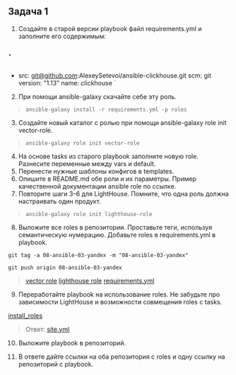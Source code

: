 ## Задача 1

1. Создайте в старой версии playbook файл requirements.yml и заполните его содержимым:

`
---
  - src: git@github.com:AlexeySetevoi/ansible-clickhouse.git
    scm: git
    version: "1.13"
    name: clickhouse 
`
2. При помощи ansible-galaxy скачайте себе эту роль.

>`ansible-galaxy install -r requirements.yml -p roles`

3. Создайте новый каталог с ролью при помощи ansible-galaxy role init vector-role.

>`ansible-galaxy role init vector-role`

4. На основе tasks из старого playbook заполните новую role. Разнесите переменные между vars и default.
5. Перенести нужные шаблоны конфигов в templates.
6. Опишите в README.md обе роли и их параметры. Пример качественной документации ansible role по ссылке.
7. Повторите шаги 3–6 для LightHouse. Помните, что одна роль должна настраивать один продукт.

>`ansible-galaxy role init lighthouse-role`

8. Выложите все roles в репозитории. Проставьте теги, используя семантическую нумерацию. Добавьте roles в requirements.yml в playbook.

`git tag -a 08-ansible-03-yandex -m "08-ansible-03-yandex"`

`git push origin 08-ansible-03-yandex`

>[vector role](https://github.com/ua4wne/vector-role)
>[lighthouse role](https://github.com/ua4wne/lighthouse-role)
>[requirements.yml](./requirements.yml)

9. Переработайте playbook на использование roles. Не забудьте про зависимости LightHouse и возможности совмещения roles с tasks.

[install_roles](./task3/roles.png)

>Ответ: [site.yml](./site.yml)

10. Выложите playbook в репозиторий.

11. В ответе дайте ссылки на оба репозитория с roles и одну ссылку на репозиторий с playbook.